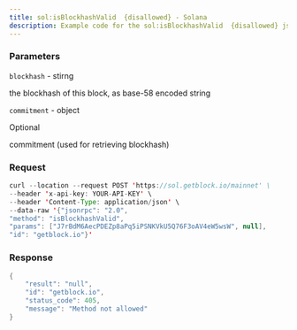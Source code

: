 ```yaml
---
title: sol:isBlockhashValid  {disallowed} - Solana
description: Example code for the sol:isBlockhashValid  {disallowed} json-rpc method. Сomplete guide on how to use sol:isBlockhashValid  {disallowed} json-rpc in GetBlock.io Web3 documentation.
---
```


### Parameters


`blockhash` - stirng

the blockhash of this block, as base-58 encoded string

`commitment` - object

Optional

commitment (used for retrieving blockhash)

### Request

``` java
curl --location --request POST 'https://sol.getblock.io/mainnet' \ 
--header 'x-api-key: YOUR-API-KEY' \ 
--header 'Content-Type: application/json' \ 
--data-raw '{"jsonrpc": "2.0",
"method": "isBlockhashValid",
"params": ["J7rBdM6AecPDEZp8aPq5iPSNKVkU5Q76F3oAV4eW5wsW", null],
"id": "getblock.io"}'
```

###  Response

``` java
{
    "result": "null",
    "id": "getblock.io",
    "status_code": 405,
    "message": "Method not allowed"
}
```


